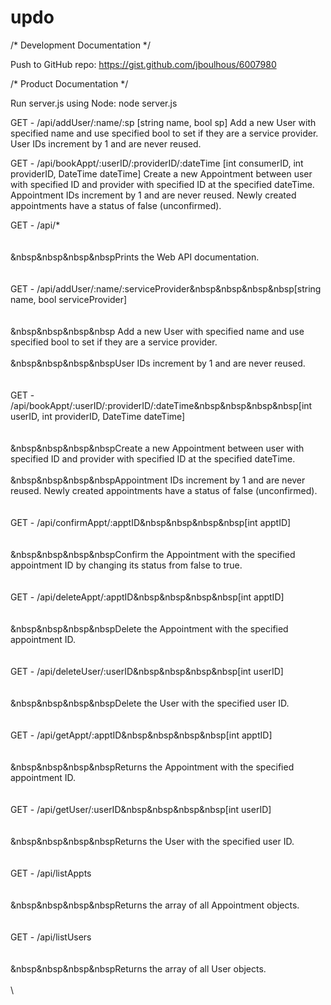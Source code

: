 # updo

/* Development Documentation */

Push to GitHub repo:
https://gist.github.com/jboulhous/6007980

/* Product Documentation */

Run server.js using Node: node server.js

GET - /api/addUser/:name/:sp    [string name, bool sp]
 Add a new User with specified name and use specified bool to set if they are a service provider. 
 User IDs increment by 1 and are never reused.
 
GET - /api/bookAppt/:userID/:providerID/:dateTime    [int consumerID, int providerID, DateTime dateTime]
 Create a new Appointment between user with specified ID and provider with specified ID at the specified dateTime. 
 Appointment IDs increment by 1 and are never reused. Newly created appointments have a status of false (unconfirmed). 

 GET - /api/*<br /><br />\
  &nbsp&nbsp&nbsp&nbspPrints the Web API documentation.<br /><br />\
 GET - /api/addUser/:name/:serviceProvider&nbsp&nbsp&nbsp&nbsp[string name, bool serviceProvider]<br /><br />\
  &nbsp&nbsp&nbsp&nbsp Add a new User with specified name and use specified bool to set if they are a service provider.<br />\
  &nbsp&nbsp&nbsp&nbspUser IDs increment by 1 and are never reused.<br /><br />\
 GET - /api/bookAppt/:userID/:providerID/:dateTime&nbsp&nbsp&nbsp&nbsp[int userID, int providerID, DateTime dateTime]<br /><br />\
  &nbsp&nbsp&nbsp&nbspCreate a new Appointment between user with specified ID and provider with specified ID at the specified dateTime.<br />\
  &nbsp&nbsp&nbsp&nbspAppointment IDs increment by 1 and are never reused. Newly created appointments have a status of false (unconfirmed).<br /><br />\
 GET - /api/confirmAppt/:apptID&nbsp&nbsp&nbsp&nbsp[int apptID]<br /><br />\
  &nbsp&nbsp&nbsp&nbspConfirm the Appointment with the specified appointment ID by changing its status from false to true.<br /><br />\
 GET - /api/deleteAppt/:apptID&nbsp&nbsp&nbsp&nbsp[int apptID]<br /><br />\
  &nbsp&nbsp&nbsp&nbspDelete the Appointment with the specified appointment ID.<br /><br />\
 GET - /api/deleteUser/:userID&nbsp&nbsp&nbsp&nbsp[int userID]<br /><br />\
  &nbsp&nbsp&nbsp&nbspDelete the User with the specified user ID.<br /><br />\
 GET - /api/getAppt/:apptID&nbsp&nbsp&nbsp&nbsp[int apptID]<br /><br />\
  &nbsp&nbsp&nbsp&nbspReturns the Appointment with the specified appointment ID.<br /><br />\
 GET - /api/getUser/:userID&nbsp&nbsp&nbsp&nbsp[int userID]<br /><br />\
  &nbsp&nbsp&nbsp&nbspReturns the User with the specified user ID.<br /><br />\
 GET - /api/listAppts<br /><br />\
  &nbsp&nbsp&nbsp&nbspReturns the array of all Appointment objects.<br /><br />\
 GET - /api/listUsers<br /><br />\
  &nbsp&nbsp&nbsp&nbspReturns the array of all User objects.<br /><br />\